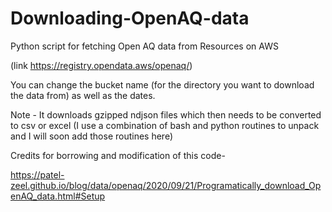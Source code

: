 # Downloading-OpenAQ-data
Python script for fetching Open AQ data from Resources on AWS

(link https://registry.opendata.aws/openaq/)

You can change the bucket name (for the directory you want to download the data from) as well as the dates.

Note -  It downloads gzipped ndjson files which then needs to be converted to csv or excel (I use a combination of bash and python routines to unpack and I will soon add those routines here)

Credits for borrowing and modification of this code- 

https://patel-zeel.github.io/blog/data/openaq/2020/09/21/Programatically_download_OpenAQ_data.html#Setup
